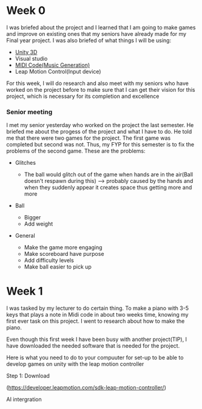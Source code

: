 # Week 0
I was briefed about the project and I learned that I am going to make games and improve on existing ones that my seniors have already made for my Final year project.
 I was also briefed of what things I will be using:
 * [Unity 3D](https://unity3d.com/get-unity/download/archive)
 * Visual studio
 * [MIDI Code(Music Generation)](https://developer.leapmotion.com/sdk-leap-motion-controller/)
 * Leap Motion Control(Input device)

For this week, I will do research and also meet with my seniors who have worked on the project before to make sure that I can get their vision for this project, which is necessary for its completion and excellence

### Senior meeting
I met my senior yesterday who worked on the project the last semester. He briefed me about the progess of the project and what I have to do. He told me that there were two games for the project. The first game was completed but second was not. Thus, my FYP for this semester is to fix the problems of the second game.
These are the problems:
* Glitches
	* The ball would glitch out of the game when hands are in the air(Ball doesn't respawn during this) --> probably caused by the hands and when they suddenly appear it creates space thus getting more and more

* Ball       
	* Bigger
	* Add weight

* General
	* Make the game more engaging
	* Make scoreboard have purpose
	* Add difficulty levels
	* Make ball easier to pick up


# Week 1
I was tasked by my lecturer to do certain thing. To make a piano with 3-5 keys that plays a note in Midi code in about two weeks time, knowing my first ever task on this project. I went to research about how to make the piano.

Even though this first week I have been busy with another project(TIP), I have downloaded the needed software that is needed for the project.

Here is what you need to do to your compuuter for set-up to be able to develop games on unity with the leap motion controller


Step 1: Download 


(https://developer.leapmotion.com/sdk-leap-motion-controller/)

AI intergration
<!--stackedit_data:
eyJoaXN0b3J5IjpbLTk3NzI1ODc0OSwtMTI4MzA4OTc1NSwtMT
IyMDE2NDc4OSw0NzIzMzEzNTUsOTQwNjM5MzI5LDEzMjY1MDE3
NTQsLTE2NjkzMjM0MDcsLTQ0ODI1NDA0NywtOTc5MjIyNTc3LC
04ODM2NDAxLC0xNDcxNzAwMjU1LC02NTg2NDk1NTIsLTIwMDU2
NzUzODEsLTE5NDg1NjgyNDgsNDYzOTc0NCw1NzQ5MzE1NDIsNT
cxODE1Mzc3XX0=
-->